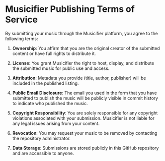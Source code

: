 # Musicifier Publishing Terms of Service

By submitting your music through the Musicifier platform, you agree to the following terms:

1. **Ownership**: You affirm that you are the original creator of the submitted content or have full rights to distribute it.

2. **License**: You grant Musicifier the right to host, display, and distribute the submitted music for public use and access.

3. **Attribution**: Metadata you provide (title, author, publisher) will be included in the published listing.

4. **Public Email Disclosure**: The email you used in the form that you have submitted to publish the music will be publicly visible in commit history to indicate who published the music.

5. **Copyright Responsibility**: You are solely responsible for any copyright violations associated with your submission. Musicifier is not liable for any legal issues arising from your content.

6. **Revocation**: You may request your music to be removed by contacting the repository administrator.

7. **Data Storage**: Submissions are stored publicly in this GitHub repository and are accessible to anyone.
